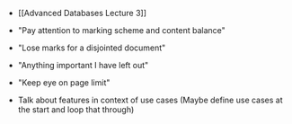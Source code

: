 
* [[Advanced Databases Lecture 3]]

* "Pay attention to marking scheme and content balance"

* "Lose marks for a disjointed document"

* "Anything important I have left out"

* "Keep eye on page limit"

* Talk about features in context of use cases (Maybe define use cases at the start and loop that through)